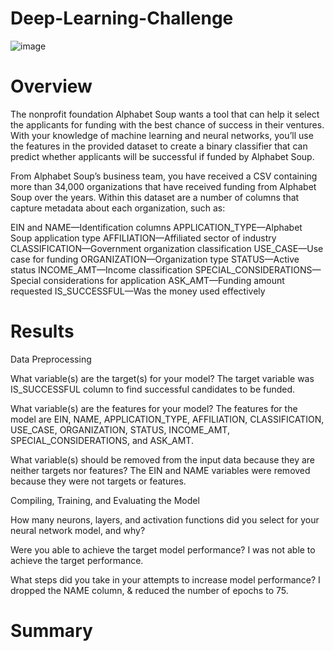 # Deep-Learning-Challenge



![image](https://github.com/jalainep/deep-learning-challenge/assets/143963189/5e4cedc5-6ec5-43f9-998c-441574898f0e)



# Overview

The nonprofit foundation Alphabet Soup wants a tool that can help it select the applicants for funding with the best chance of success in their ventures. With your knowledge of machine learning and neural networks, you’ll use the features in the provided dataset to create a binary classifier that can predict whether applicants will be successful if funded by Alphabet Soup.

From Alphabet Soup’s business team, you have received a CSV containing more than 34,000 organizations that have received funding from Alphabet Soup over the years. Within this dataset are a number of columns that capture metadata about each organization, such as:

EIN and NAME—Identification columns
APPLICATION_TYPE—Alphabet Soup application type
AFFILIATION—Affiliated sector of industry
CLASSIFICATION—Government organization classification
USE_CASE—Use case for funding
ORGANIZATION—Organization type
STATUS—Active status
INCOME_AMT—Income classification
SPECIAL_CONSIDERATIONS—Special considerations for application
ASK_AMT—Funding amount requested
IS_SUCCESSFUL—Was the money used effectively



# Results 

Data Preprocessing

What variable(s) are the target(s) for your model? The target variable was IS_SUCCESSFUL column to find successful candidates to be funded.

What variable(s) are the features for your model? The features for the model are EIN, NAME, APPLICATION_TYPE, AFFILIATION, CLASSIFICATION, USE_CASE, ORGANIZATION, STATUS, INCOME_AMT, SPECIAL_CONSIDERATIONS, and ASK_AMT.

What variable(s) should be removed from the input data because they are neither targets nor features? The EIN and NAME variables were removed because they were not targets or features.


Compiling, Training, and Evaluating the Model

How many neurons, layers, and activation functions did you select for your neural network model, and why?

Were you able to achieve the target model performance? I was not able to achieve the target performance.

What steps did you take in your attempts to increase model performance?  I dropped the NAME column, & reduced the number of epochs to 75.


# Summary
